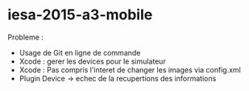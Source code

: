 # iesa-2015-a3-mobile

Probleme :
- Usage de Git en ligne de commande
- Xcode : gerer les devices pour le simulateur
- Xcode : Pas compris l'interet de changer les images via config.xml
- Plugin Device -> echec de la recupertions des informations
